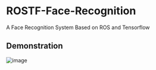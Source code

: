 # ROSTF-Face-Recognition
A Face Recognition System Based on ROS and Tensorflow
## Demonstration

![image](https://github.com/YimingXu1/ROSTF-Face-Recognition/demonstration/IMG_1262.GIF)



